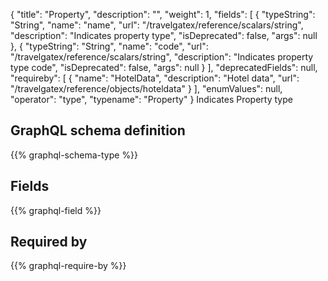 {
  "title": "Property",
  "description": "",
  "weight": 1,
  "fields": [
    {
      "typeString": "String",
      "name": "name",
      "url": "/travelgatex/reference/scalars/string",
      "description": "Indicates property type",
      "isDeprecated": false,
      "args": null
    },
    {
      "typeString": "String",
      "name": "code",
      "url": "/travelgatex/reference/scalars/string",
      "description": "Indicates property type code",
      "isDeprecated": false,
      "args": null
    }
  ],
  "deprecatedFields": null,
  "requireby": [
    {
      "name": "HotelData",
      "description": "Hotel data",
      "url": "/travelgatex/reference/objects/hoteldata"
    }
  ],
  "enumValues": null,
  "operator": "type",
  "typename": "Property"
}
Indicates Property type
## GraphQL schema definition

{{% graphql-schema-type %}}

## Fields

{{% graphql-field %}}

## Required by

{{% graphql-require-by %}}
